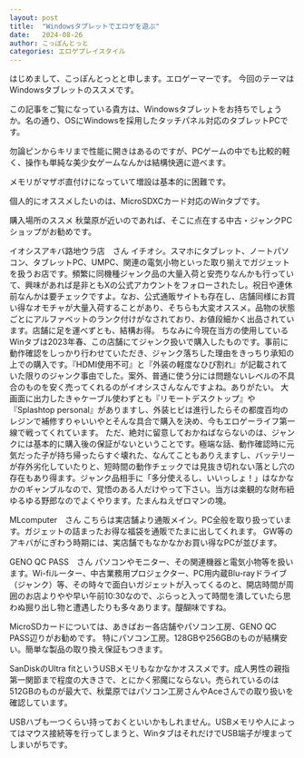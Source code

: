 ```yaml
---
layout: post
title:  "Windowsタブレットでエロゲを遊ぶ"
date:   2024-08-26
author: こっぽんとっと
categories: エロゲプレイスタイル
---
```


はじめまして、こっぽんとっとと申します。エロゲーマーです。
今回のテーマはWindowsタブレットのススメです。

この記事をご覧になっている貴方は、Windowsタブレットをお持ちでしょうか。名の通り、OSにWindowsを採用したタッチパネル対応のタブレットPCです。

勿論ピンからキリまで性能に開きはあるのですが、PCゲームの中でも比較的軽く、操作も単純な美少女ゲームなんかは結構快適に遊べます。

メモリがマザボ直付けになっていて増設は基本的に困難です。

個人的にオススメしたいのは、MicroSDXCカード対応のWinタブです。




購入場所のススメ
秋葉原が近いのであれば、そこに点在する中古・ジャンクPCショップがお勧めです。

イオシスアキバ路地ウラ店　さん
イチオシ。スマホにタブレット、ノートパソコン、タブレットPC、UMPC、関連の電気小物といった取り揃えでガジェットを扱うお店です。頻繁に同機種ジャンク品の大量入荷と安売りなんかも行っていて、興味があれば是非ともXの公式アカウントをフォローされたし。祝日や連休前なんかは要チェックですよ。なお、公式通販サイトも存在し、店舗同様にお買い得なオモチャが大量入荷することがあり、そちらも大変オススメ。品物の状態ごとにアルファベットのランク付けがなされており、お値段細かく出品されています。店舗に足を運べずとも、結構お得。
ちなみに今現在当方の使用しているWinタブは2023年春、この店舗にてジャンク扱いで購入したものです。事前に動作確認をしっかり行わせていただき、ジャンク落ちした理由をきっちり承知の上での購入です。『HDMI使用不可』と『外装の軽度なひび割れ』が記載されていた限りのジャンク事由でした。案外、普通に使う分には問題ないレベルの不具合のものを安く売ってくれるのがイオシスさんなんですよね。ありがたい。
大画面に出力したきゃケーブル使わずとも『リモートデスクトップ』や『Splashtop personal』がありますし、外装ヒビは進行したらその都度百均のレジンで補修すりゃいいやとそんな具合で購入を決め、今もエロゲーライフ第一線で戦ってくれています。
ただ、絶対に留意しておかねばならないのは、ジャンクには基本的に購入後の保証がないということです。極端な話、動作確認時に元気だった子が持ち帰ったらすぐ壊れた、なんてこともありえますし、バッテリーが存外劣化していたりと、短時間の動作チェックでは見抜き切れない落とし穴の存在もあり得ます。ジャンク品相手に「多分使えるし、いいっしょ！」はなかなかのギャンブルなので、覚悟のある人だけやって下さい。当方は楽観的な財布紐ゆるゆる野郎なのでよくやります。たまんねえぜロマンの塊。

MLcomputer　さん
こちらは実店舗より通販メイン。PC全般を取り扱っています。ガジェットの詰まったお得な福袋を通販でたまに出してくれます。
GW等のアキバがにぎわう時期には、実店舗でもなかなかお買い得なPCが並びます。

GENO QC PASS　さん
パソコンやモニター、その関連機器と電気小物等を扱います。Wi-fiルーター、中古業務用プロジェクター、PC用内蔵Blu-rayドライブ（ジャンク）等、その時々で面白いガジェットが入ってくるのと、開店時間が周囲のお店よりやや早い午前10:30なので、ぶらっと入って時間を潰していたら思わぬ掘り出し物と遭遇したりも多々あります。醍醐味ですね。


MicroSDカードについては、あきばおー各店舗やパソコン工房、GENO QC PASS辺りがお勧めです。
特にパソコン工房。128GBや256GBのものが結構安い。簡単な製品の取り換え保証もつきます。


SanDiskのUltra fitというUSBメモリもなかなかオススメです。成人男性の親指第一関節まで程度の大きさで、とにかく邪魔にならない。売られているのは512GBのものが最大で、秋葉原ではパソコン工房さんやAceさんでの取り扱いを確認しています。

USBハブも一つくらい持っておくといいかもしれません。USBメモリや人によってはマウス接続等を行ってしまうと、WinタブはそれだけでUSB端子が埋まってしまいがちです。
